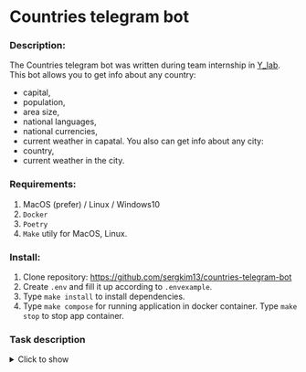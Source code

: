 # Countries telegram bot

### Description:
The Countries telegram bot was written during team internship in [Y_lab](https://ylab.io/).  
This bot allows you to get info about any country: 
- capital,
- population,
- area size,
- national languages,
- national currencies,
- current weather in capatal.
You also can get info about any city:
- country,
- current weather in the city.


### Requirements:
1. MacOS (prefer) / Linux / Windows10
2. `Docker`
3. `Poetry`
4. `Make` utily for MacOS, Linux.

### Install:
1. Clone repository: https://github.com/sergkim13/countries-telegram-bot
2. Create `.env` and fill it up according to `.envexample`.
3. Type `make install` to install dependencies.
4. Type `make compose` for running application in docker container. Type `make stop` to stop app container.


### **Task description**
<details>
    <summary>Click to show</summary>

### Countries Informator Bot

Чат-бот для получения актуальной информации о стране
Задача
Получать актуальную информацию об указанной стране в чат-боте для Telegram: георафическую, языки, курсы валют, погода.
Требования
Должна быть возможность запроса сведений по городу (страна должна определяться автоматически). Все данные должны быть актуальными (периодически обновляемые в системе из открытых API). 

Использовать открытые API:
- для импорта информации о странах (обновлять редко);
- для импорта информации о погоде (обновлять часто);
- для импорта информации о курсах валют (обновлять часто).

Информация должна сохраняться в БД и иметь возможность её просмотра в панели управления.

В чат-боте для Telegram должен быть предусмотрен интерфейс с кнопочным меню для возможности запроса указанной информации.  
Технологический стек
- Docker
- Django 4.1 (async)
- PostgreSQL 15
- Celery
</details>


